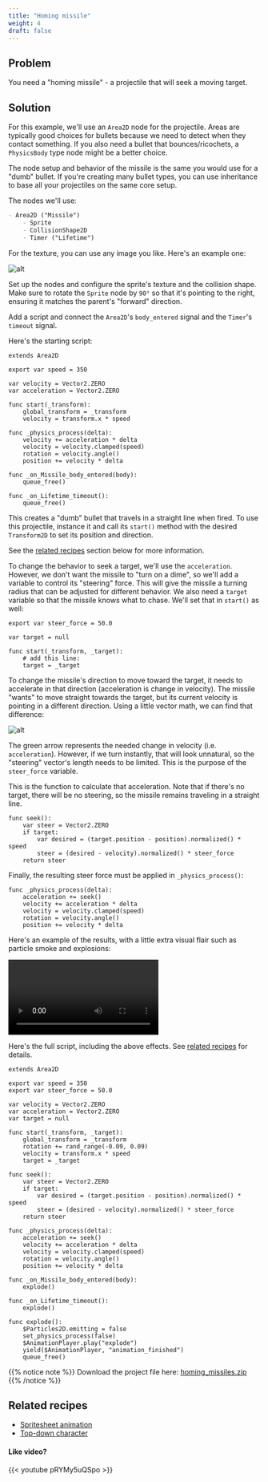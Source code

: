 ```yaml
---
title: "Homing missile"
weight: 4
draft: false
---
```


## Problem

You need a "homing missile" - a projectile that will seek a moving target.

## Solution

For this example, we'll use an `Area2D` node for the projectile. Areas are typically good choices for bullets because we need to detect when they contact something. If you also need a bullet that bounces/ricochets, a `PhysicsBody` type node might be a better choice.

The node setup and behavior of the missile is the same you would use for a "dumb" bullet. If you're creating many bullet types, you can use inheritance to base all your projectiles on the same core setup.

The nodes we'll use:

```markdown
- Area2D ("Missile")
    - Sprite
    - CollisionShape2D
    - Timer ("Lifetime")
```

For the texture, you can use any image you like. Here's an example one:

![alt](/godot_recipes/img/missile.png)

Set up the nodes and configure the sprite's texture and the collision shape. Make sure to rotate the `Sprite` node by `90°` so that it's pointing to the right, ensuring it matches the parent's "forward" direction.

Add a script and connect the `Area2D`'s `body_entered` signal and the `Timer`'s `timeout` signal.

Here's the starting script:

```gdscript
extends Area2D

export var speed = 350

var velocity = Vector2.ZERO
var acceleration = Vector2.ZERO

func start(_transform):
    global_transform = _transform
    velocity = transform.x * speed

func _physics_process(delta):
    velocity += acceleration * delta
    velocity = velocity.clamped(speed)
    rotation = velocity.angle()
    position += velocity * delta

func _on_Missile_body_entered(body):
    queue_free()

func _on_Lifetime_timeout():
    queue_free()
```

This creates a "dumb" bullet that travels in a straight line when fired. To use this projectile, instance it and call its `start()` method with the desired `Transform2D` to set its position and direction.

See the [related recipes](#related-recipes) section below for more information.

To change the behavior to seek a target, we'll use the `acceleration`. However,
we don't want the missile to "turn on a dime", so we'll add a variable to control its "steering" force. This will give the missile a turning radius that can be adjusted for different behavior. We also need a `target` variable so that the missile knows what to chase. We'll set that in `start()` as well:

```gdscript
export var steer_force = 50.0

var target = null

func start(_transform, _target):
    # add this line:
    target = _target
```

To change the missile's direction to move toward the target, it needs to accelerate in that direction (acceleration is change in velocity). The missile "wants" to move straight towards the target, but its current velocity is pointing in a different direction. Using a little vector math, we can find that difference:

![alt](/godot_recipes/img/steering_diagram.png)

The green arrow represents the needed change in velocity (i.e. `acceleration`). However, if we turn instantly, that will look unnatural, so the "steering" vector's length needs to be limited. This is the purpose of the `steer_force` variable.

This is the function to calculate that acceleration. Note that if there's no target, there will be no steering, so the missile remains traveling in a straight line.

```gdscript
func seek():
    var steer = Vector2.ZERO
    if target:
        var desired = (target.position - position).normalized() * speed
        steer = (desired - velocity).normalized() * steer_force
    return steer
```

Finally, the resulting steer force must be applied in `_physics_process()`:

```gdscript
func _physics_process(delta):
    acceleration += seek()
    velocity += acceleration * delta
    velocity = velocity.clamped(speed)
    rotation = velocity.angle()
    position += velocity * delta
```

Here's an example of the results, with a little extra visual flair such as particle smoke and explosions:

<video controls src='/godot_recipes/img/homing_missiles.webm'></video>

Here's the full script, including the above effects. See [related recipes](#related-recipes) for details.

```gdscript
extends Area2D

export var speed = 350
export var steer_force = 50.0

var velocity = Vector2.ZERO
var acceleration = Vector2.ZERO
var target = null

func start(_transform, _target):
    global_transform = _transform
    rotation += rand_range(-0.09, 0.09)
    velocity = transform.x * speed
    target = _target

func seek():
    var steer = Vector2.ZERO
    if target:
        var desired = (target.position - position).normalized() * speed
        steer = (desired - velocity).normalized() * steer_force
    return steer

func _physics_process(delta):
    acceleration += seek()
    velocity += acceleration * delta
    velocity = velocity.clamped(speed)
    rotation = velocity.angle()
    position += velocity * delta

func _on_Missile_body_entered(body):
    explode()

func _on_Lifetime_timeout():
    explode()

func explode():
    $Particles2D.emitting = false
    set_physics_process(false)
    $AnimationPlayer.play("explode")
    yield($AnimationPlayer, "animation_finished")
    queue_free()
```

{{% notice note %}}
Download the project file here: [homing_missiles.zip](/godot_recipes/files/homing_missiles.zip)
{{% /notice %}}

## Related recipes

- [Spritesheet animation](/godot_recipes/animation/spritesheet_animation/)
- [Top-down character](/godot_recipes/2d/topdown_movement/#option-2-rotate-and-move)

#### Like video?

{{< youtube pRYMy5uQSpo >}}

